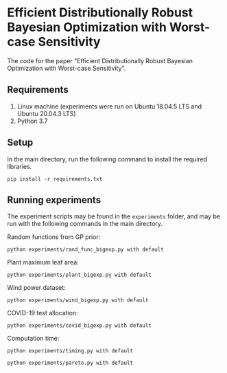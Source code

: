 # Efficient Distributionally Robust Bayesian Optimization with Worst-case Sensitivity
The code for the paper "Efficient Distributionally Robust Bayesian Optimization with Worst-case Sensitivity".

## Requirements
1. Linux machine (experiments were run on Ubuntu 18.04.5 LTS and Ubuntu 20.04.3 LTS)
2. Python 3.7

## Setup
In the main directory, run the following command to install the required libraries.
```shell
pip install -r requirements.txt
```

## Running experiments
The experiment scripts may be found in the `experiments` folder, and may be run with the following commands in the main directory.

Random functions from GP prior:
```shell
python experiments/rand_func_bigexp.py with default
```
Plant maximum leaf area:
```shell
python experiments/plant_bigexp.py with default
```
Wind power dataset:
```shell
python experiments/wind_bigexp.py with default
```
COVID-19 test allocation:
```shell
python experiments/covid_bigexp.py with default
```
Computation time:
```shell
python experiments/timing.py with default
```
```shell
python experiments/pareto.py with default
```
